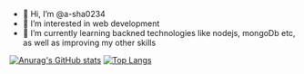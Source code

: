 



- 👋 Hi, I’m @a-sha0234
- 👀 I’m interested in web development 
- 🌱 I’m currently learning backned technologies like nodejs, mongoDb etc,  as well as improving my other skills 



[![Anurag's GitHub stats](https://github-readme-stats.vercel.app/api?username=a-sha0234&hide=contribs,prs&theme=radical)](https://github.com/anuraghazra/github-readme-stats)  [![Top Langs](https://github-readme-stats.vercel.app/api/top-langs/?username=a-sha0234&theme=radical)](https://github.com/anuraghazra/github-readme-stats)



